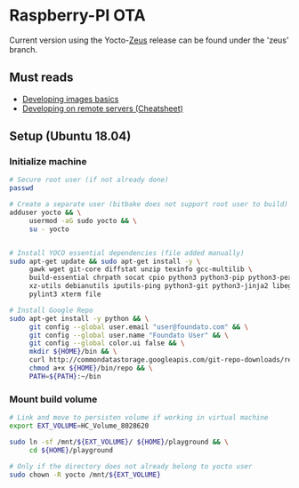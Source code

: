 # Raspberry-PI OTA

Current version using the Yocto-[Zeus](https://github.com/Foundato/raspberry-pi-ota-yocto/tree/zeus) release can be found under the 'zeus' branch.

## Must reads

- [Developing images basics](docs/Yocto-Dev.md)
- [Developing on remote servers (Cheatsheet)](docs/Remote-dev-cheatsheet.md)

## Setup (Ubuntu 18.04)

### Initialize machine

```bash
# Secure root user (if not already done)
passwd

# Create a separate user (bitbake does not support root user to build)
adduser yocto && \
     usermod -aG sudo yocto && \
     su - yocto


# Install YOCO essential dependencies (file added manually)
sudo apt-get update && sudo apt-get install -y \
     gawk wget git-core diffstat unzip texinfo gcc-multilib \
     build-essential chrpath socat cpio python3 python3-pip python3-pexpect \
     xz-utils debianutils iputils-ping python3-git python3-jinja2 libegl1-mesa libsdl1.2-dev \
     pylint3 xterm file

# Install Google Repo
sudo apt-get install -y python && \
     git config --global user.email "user@foundato.com" && \
     git config --global user.name "Foundato User" && \
     git config --global color.ui false && \
     mkdir ${HOME}/bin && \
     curl http://commondatastorage.googleapis.com/git-repo-downloads/repo > ${HOME}/bin/repo && \
     chmod a+x ${HOME}/bin/repo && \
     PATH=${PATH}:~/bin
```

### Mount build volume

```bash
# Link and move to persisten volume if working in virtual machine
export EXT_VOLUME=HC_Volume_8028620

sudo ln -sf /mnt/${EXT_VOLUME}/ ${HOME}/playground && \
     cd ${HOME}/playground
     
# Only if the directory does not already belong to yocto user     
sudo chown -R yocto /mnt/${EXT_VOLUME}
```
